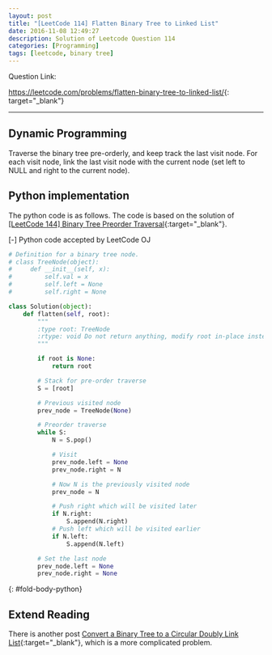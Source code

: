 ```yaml
---
layout: post
title: "[LeetCode 114] Flatten Binary Tree to Linked List"
date: 2016-11-08 12:49:27
description: Solution of Leetcode Question 114
categories: [Programming]
tags: [leetcode, binary tree]
---
```


Question Link:

<https://leetcode.com/problems/flatten-binary-tree-to-linked-list/>{: target="_blank"}

---

## Dynamic Programming

Traverse the binary tree pre-orderly, and keep track the last visit node.
For each visit node, link the last visit node with the current node (set left to NULL and right to the current node).

## Python implementation

The python code is as follows. The code is based on the solution of
[[LeetCode 144] Binary Tree Preorder Traversal](/2014/04/04/leetcode144-Binary-Tree-Preorder-Traversal/){:target="_blank"}.

<div class="code-title">
<span class="code-fold" id="fold-btn-python" onclick="$use('fold-body-python', 'fold-btn-python')">[-]</span>
Python code accepted by LeetCode OJ
</div>

~~~ python
# Definition for a binary tree node.
# class TreeNode(object):
#     def __init__(self, x):
#         self.val = x
#         self.left = None
#         self.right = None

class Solution(object):
    def flatten(self, root):
        """
        :type root: TreeNode
        :rtype: void Do not return anything, modify root in-place instead.
        """

        if root is None:
            return root

        # Stack for pre-order traverse
        S = [root]

        # Previous visited node
        prev_node = TreeNode(None)

        # Preorder traverse
        while S:
            N = S.pop()

            # Visit
            prev_node.left = None
            prev_node.right = N

            # Now N is the previously visited node
            prev_node = N

            # Push right which will be visited later
            if N.right:
                S.append(N.right)
            # Push left which will be visited earlier
            if N.left:
                S.append(N.left)

        # Set the last node
        prev_node.left = None
        prev_node.right = None

~~~
{: #fold-body-python}

## Extend Reading

There is another post [Convert a Binary Tree to a Circular Doubly Link List](/2016/11/08/BST_to_CDLL/){:target="_blank"},
which is a more complicated problem.

